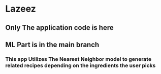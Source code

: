 # Lazeez
## Only The application code is here
## ML Part is in the main branch

### This app Utilizes The Nearest Neighbor model to generate related recipes depending on the ingredients the user picks 
